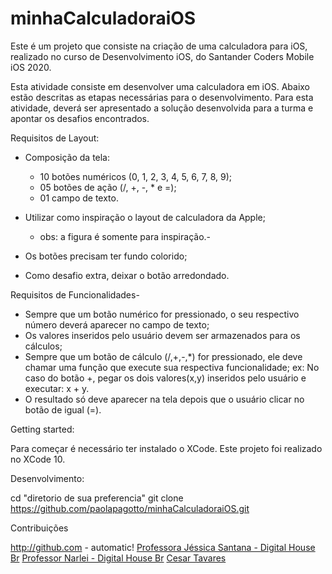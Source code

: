 # minhaCalculadoraiOS

Este é um projeto que consiste na criação de uma calculadora para iOS, realizado no curso de Desenvolvimento iOS, do Santander Coders Mobile iOS 2020.

Esta atividade consiste em desenvolver uma calculadora em iOS. Abaixo estão descritas as etapas necessárias para o desenvolvimento.
Para esta atividade, deverá ser apresentado a solução desenvolvida para a turma e apontar os desafios encontrados.

Requisitos de Layout:

  * Composição da tela: 

      * 10 botões numéricos (0, 1, 2, 3, 4, 5, 6, 7, 8,  9);
      * 05 botões de ação (/, +, -, * e =); 
      * 01 campo de texto.
      
  * Utilizar como inspiração o layout de calculadora da Apple;
       * obs: a figura é somente para inspiração.-
       
  * Os botões precisam ter fundo colorido;
  
  * Como desafio extra, deixar o botão arredondado.

Requisitos de Funcionalidades-

  * Sempre que um botão numérico for pressionado, o seu respectivo número deverá aparecer no campo de texto;
  * Os valores inseridos pelo usuário devem ser armazenados para os cálculos;
  * Sempre que um botão de cálculo (/,+,-,*) for pressionado, ele deve chamar uma função que execute sua respectiva funcionalidade;
        ex: No caso do botão +, pegar os dois valores(x,y) inseridos pelo usuário e executar: x + y.
  * O resultado só deve aparecer na tela depois que o usuário clicar no botão de igual (=).

Getting started:

Para começar é necessário ter instalado o XCode. Este projeto foi realizado no XCode 10.

Desenvolvimento:

cd "diretorio de sua preferencia"
git clone https://github.com/paolapagotto/minhaCalculadoraiOS.git


Contribuições

http://github.com - automatic!
[Professora Jéssica Santana - Digital House Br](https://github.com/jeafsantana)
[Professor Narlei - Digital House Br](https://github.com/narlei)
[Cesar Tavares](https://github.com/cetava)
